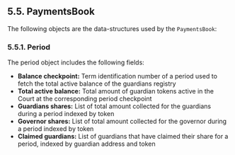 ## 5.5. PaymentsBook

The following objects are the data-structures used by the `PaymentsBook`:

### 5.5.1. Period

The period object includes the following fields:

- **Balance checkpoint:** Term identification number of a period used to fetch the total active balance of the guardians registry
- **Total active balance:** Total amount of guardian tokens active in the Court at the corresponding period checkpoint
- **Guardians shares:** List of total amount collected for the guardians during a period indexed by token
- **Governor shares:** List of total amount collected for the governor during a period indexed by token
- **Claimed guardians:** List of guardians that have claimed their share for a period, indexed by guardian address and token
